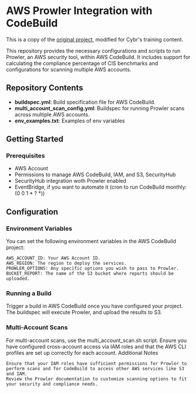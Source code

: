 # AWS Prowler Integration with CodeBuild

This is a copy of the [original project](https://github.com/bjknbrrr/ProwlerCodeBuild), modified for Cybr's training content. 

This repository provides the necessary configurations and scripts to run Prowler, an AWS security tool, within AWS CodeBuild. It includes support for calculating the compliance percentage of CIS benchmarks and configurations for scanning multiple AWS accounts.

## Repository Contents

- **buildspec.yml**: Build specification file for AWS CodeBuild.
- **multi_account_scan_config.yml**: Buildspec for running Prowler scans across multiple AWS accounts.
- **env_examples.txt**: Examples of env variables

## Getting Started

### Prerequisites

- AWS Account
- Permissions to manage AWS CodeBuild, IAM, and S3, SecurityHub
- SecurityHub integration woth Prowler enabled
- EventBridge, if you want to automate it (cron to run CodeBuild monthly: (0 0 1 * ? *))

## Configuration
### Environment Variables

You can set the following environment variables in the AWS CodeBuild project:

    AWS_ACCOUNT_ID: Your AWS Account ID.
    AWS_REGION: The region to deploy the services.
    PROWLER_OPTIONS: Any specific options you wish to pass to Prowler.
    BUCKET_REPORT: The name of the S3 bucket where reports should be uploaded.

### Running a Build

Trigger a build in AWS CodeBuild once you have configured your project. The buildspec will execute Prowler, and upload the results to S3.

### Multi-Account Scans

For multi-account scans, use the multi_account_scan.sh script. Ensure you have configured cross-account access via IAM roles and that the AWS CLI profiles are set up correctly for each account.
Additional Notes

    Ensure that your IAM roles have sufficient permissions for Prowler to perform scans and for CodeBuild to access other AWS services like S3 and IAM.
    Review the Prowler documentation to customize scanning options to fit your security and compliance needs.
